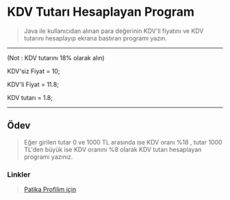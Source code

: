 # KDV Tutarı Hesaplayan Program
>Java ile kullanıcıdan alınan para değerinin KDV'li fiyatını ve KDV tutarını hesaplayıp ekrana bastıran programı yazın.

<hr>

(Not : KDV tutarını 18% olarak alın)

KDV'siz Fiyat = 10; 

KDV'li Fiyat = 11.8; 

KDV tutarı = 1.8;

<hr>

## Ödev

> Eğer girilen tutar 0 ve 1000 TL arasında ise KDV oranı %18 , tutar 1000 TL'den büyük ise KDV oranını %8 olarak KDV tutarı hesaplayan programı yazınız.

### Linkler
> <a href="https://app.patika.dev/emrevaljean" target="_blank">Patika Profilim için</a>
